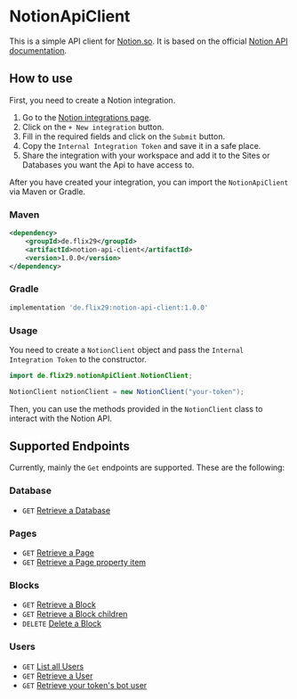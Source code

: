 # NotionApiClient

This is a simple API client for <a href="https://www.notion.so">Notion.so</a>. It is based on the
official <a href="https://developers.notion.com/reference/intro">Notion API documentation</a>.

## How to use

First, you need to create a Notion integration.

1. Go to the <a href="https://www.notion.so/my-integrations" target="_blank">Notion integrations page</a>.
2. Click on the `+ New integration` button.
3. Fill in the required fields and click on the `Submit` button.
4. Copy the `Internal Integration Token` and save it in a safe place.
5. Share the integration with your workspace and add it to the Sites or Databases you want the Api to have access to.

After you have created your integration, you can import the `NotionApiClient` via Maven or Gradle.

### Maven

```xml
<dependency>
    <groupId>de.flix29</groupId>
    <artifactId>notion-api-client</artifactId>
    <version>1.0.0</version>
</dependency>
```

### Gradle

```groovy
implementation 'de.flix29:notion-api-client:1.0.0'
```

### Usage

You need to create a `NotionClient` object and pass the `Internal Integration Token` to the constructor.

```java
import de.flix29.notionApiClient.NotionClient;

NotionClient notionClient = new NotionClient("your-token");
```

Then, you can use the methods provided in the `NotionClient` class to interact with the Notion API.

## Supported Endpoints

Currently, mainly the `Get` endpoints are supported. These are the following:

### Database

- `GET` <a href="https://developers.notion.com/reference/retrieve-a-database">Retrieve a Database</a>

### Pages

- `GET` <a href="https://developers.notion.com/reference/retrieve-a-page">Retrieve a Page</a>
- `GET` <a href="https://developers.notion.com/reference/retrieve-a-page-property">Retrieve a Page property item</a>

### Blocks

- `GET` <a href="https://developers.notion.com/reference/retrieve-a-block">Retrieve a Block</a>
- `GET` <a href="https://developers.notion.com/reference/get-block-children">Retrieve a Block children</a>
- `DELETE` <a href="https://developers.notion.com/reference/delete-a-block">Delete a Block</a>

### Users

- `GET` <a href="https://developers.notion.com/reference/get-users">List all Users</a>
- `GET` <a href="https://developers.notion.com/reference/get-user">Retrieve a User</a>
- `GET` <a href="https://developers.notion.com/reference/get-self">Retrieve your token's bot user</a>
